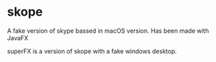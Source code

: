 # skope
A fake version of skype bassed in macOS version. Has been made with JavaFX

superFX is a version of skope with a fake windows desktop. 

